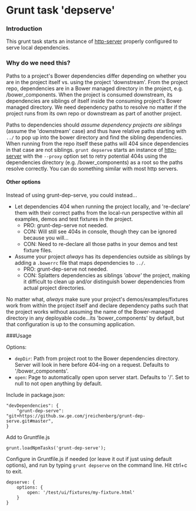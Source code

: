 Grunt task 'depserve'
===============

### Introduction

This grunt task starts an instance of [http-server](https://github.com/nodeapps/http-server) properly configured to serve
local dependencies.


### Why do we need this?

Paths to a project's Bower dependencies differ depending on whether you are in the project itself vs. using the project
'downstream'. From the project repo, dependencies are in a Bower managed directory in the project, e.g. /bower_components.
When the project is consumed downstream, its dependencies are siblings of itself inside the consuming project's Bower
managed directory. We need dependency paths to resolve no matter if the project runs from its own repo or downstream as
part of another project.

Paths to dependencies should _assume dependency projects are siblings_ (assume the 'downstream' case) and thus have relative paths starting with `../`
to pop up into the bower directory and find the sibling dependencies. When running from the repo itself these paths will
404 since dependencies in that case are not siblings.  `grunt depserve` starts an instance of [http-server](https://github.com/nodeapps/http-server)
with the `--proxy` option set to retry potential 404s using the dependencies directory (e.g. /bower_components) as a root
so the paths resolve correctly. You can do something similar with most http servers.

#### Other options

Instead of using grunt-dep-serve, you could instead...

* Let dependencies 404 when running the project locally, and 're-declare' them with their correct paths from the local-run
perspective within all examples, demos and test fixtures in the project.
    * PRO: grunt-dep-serve not needed.
    * CON: Will still see 404s in console, though they can be ignored because you will...
    * CON: Need to re-declare all those paths in your demos and test fixture files.
* Assume your project _always_ has its dependencies outside as siblings by adding a `.bowerrc` file that maps dependencies
to `../`.
    * PRO: grunt-dep-serve not needed.
    * CON: Splatters dependencies as siblings _'above'_ the project, making it difficult to clean up and/or distinguish bower dependencies from actual project directories.

No matter what, _always_ make sure your project's demos/examples/fixtures work from within the project itself and declare
dependency paths such that the project works without assuming the name of the Bower-managed directory in any deployable
code...its 'bower_components' by default, but that configuration is up to the consuming application.

###Usage

Options:

* `depDir`: Path from project root to the Bower dependencies directory. Server will look in here before 404-ing on a request. Defaults to '/bower_components'.
* `open`: Page to automatically open upon server start. Defaults to '/'. Set to null to not open anything by default.

Include in package.json:

```
"devDependencies": {
    "grunt-dep-serve": "git+https://github.sw.ge.com/jreichenberg/grunt-dep-serve.git#master",
}
```

Add to Gruntfile.js

```
grunt.loadNpmTasks('grunt-dep-serve');
```

Configure in Gruntfile.js if needed (or leave it out if just using default options), and run by typing `grunt depserve` on the command line.
Hit ctrl+c to exit.

```
depserve: {
    options: {
        open: '/test/ui/fixtures/my-fixture.html'
    }
}
```